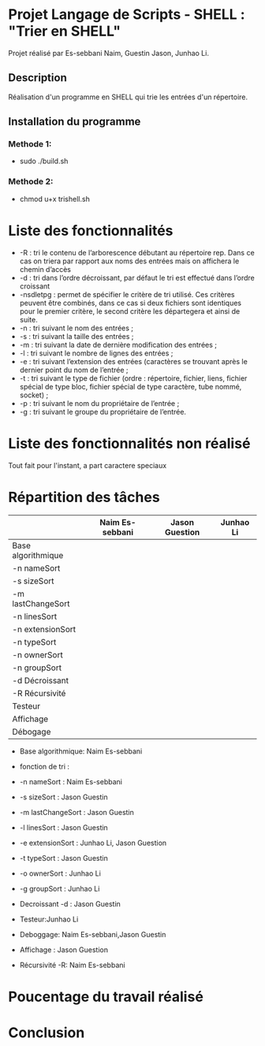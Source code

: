 # Projet Langage de Scripts  - SHELL : "Trier en SHELL"

Projet réalisé par Es-sebbani Naim, Guestin Jason, Junhao Li.

## Description

Réalisation d'un programme en SHELL qui trie les entrées d'un répertoire.

## Installation du programme

### Methode 1:

* sudo ./build.sh

### Methode 2:

* chmod u+x trishell.sh


# Liste des fonctionnalités
* -R : tri le contenu de l’arborescence débutant au répertoire rep. Dans ce cas on triera par rapport aux noms des entrées mais on affichera le chemin d’accès 
* -d : tri dans l’ordre décroissant, par défaut le tri est effectué dans l’ordre croissant 
* -nsdletpg : permet de spécifier le critère de tri utilisé. Ces critères peuvent être combinés, dans ce cas si deux fichiers sont identiques pour le premier critère, le second critère les départegera et ainsi de suite.
*   -n : tri suivant le nom des entrées ;
*   -s : tri suivant la taille des entrées ;
*   -m : tri suivant la date de dernière modification des entrées ;
*   -l : tri suivant le nombre de lignes des entrées ;
*   -e : tri suivant l’extension des entrées (caractères se trouvant après le dernier point du nom de l’entrée ;
*   -t : tri suivant le type de fichier (ordre : répertoire, fichier, liens, fichier spécial de type bloc, fichier spécial de type caractère, tube nommé, socket) ;
*   -p : tri suivant le nom du propriétaire de l’entrée ;
*   -g : tri suivant le groupe du propriétaire de l’entrée.



# Liste des fonctionnalités non réalisé

Tout fait pour l'instant, a part caractere speciaux

# Répartition des tâches

|                     | Naim Es-sebbani  |  Jason Guestion  | Junhao Li  
|---------------------|------------------|------------------|-----------
| Base algorithmique  |   |   |   |   |
| -n nameSort         |   |   |   |   |
| -s sizeSort         |   |   |   |   |
| -m lastChangeSort   |   |   |   |   |
| -n linesSort        |   |   |   |   |
| -n extensionSort    |   |   |   |   |
| -n typeSort         |   |   |   |   |
| -n ownerSort        |   |   |   |   |
| -n groupSort        |   |   |   |   |
| -d Décroissant      |   |   |   |   |
| -R Récursivité      |   |   |   |   |
| Testeur             |   |   |   |   |
| Affichage           |   |   |   |   |
| Débogage            |   |   |   |   |

* Base algorithmique: Naim Es-sebbani
* fonction de tri :
* -n nameSort : Naim Es-sebbani
* -s sizeSort : Jason Guestin
* -m lastChangeSort : Jason Guestin
* -l linesSort : Jason Guestin
* -e extensionSort : Junhao Li, Jason Guestion 
* -t typeSort : Jason Guestin
* -o ownerSort : Junhao Li
* -g groupSort : Junhao Li

* Decroissant -d : Jason Guestin
* Testeur:Junhao Li
* Deboggage: Naim Es-sebbani,Jason Guestin
* Affichage : Jason Guestion
* Récursivité -R: Naim Es-sebbani


# Poucentage du travail réalisé 


# Conclusion 
